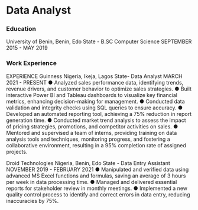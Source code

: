 # Data Analyst

### Education
University of Benin, Benin, Edo State - B.SC Computer Science SEPTEMBER 2015 - MAY 2019


### Work Experience
EXPERIENCE
Guinness Nigeria, Ikeja, Lagos State- Data Analyst MARCH 2021 - PRESENT
● Analyzed sales performance data, identifying trends, revenue drivers, and customer behavior to optimize sales strategies.
● Built interactive Power BI and Tableau dashboards to visualize key financial metrics, enhancing decision-making for management.
● Conducted data validation and integrity checks using SQL queries to ensure accuracy.
● Developed an automated reporting tool, achieving a 75% reduction in report generation time.
● Conducted market trend analysis to assess the impact of pricing strategies, promotions, and competitor activities on sales.
● Mentored and supervised a team of interns, providing training on data analysis tools and techniques, monitoring progress, and fostering a collaborative environment, resulting in a 95% completion rate of assigned projects.

Droid Technologies Nigeria, Benin, Edo State - Data Entry Assistant
NOVEMBER 2019 - FEBRUARY 2021
● Manipulated and verified data using advanced MS Excel functions and formulas, saving an average of 3 hours per week in data processing time.
● Managed and delivered essential reports for stakeholder review in monthly meetings.
● Implemented a new quality control process to identify and correct errors in data entry, reducing inaccuracies by 75%.


